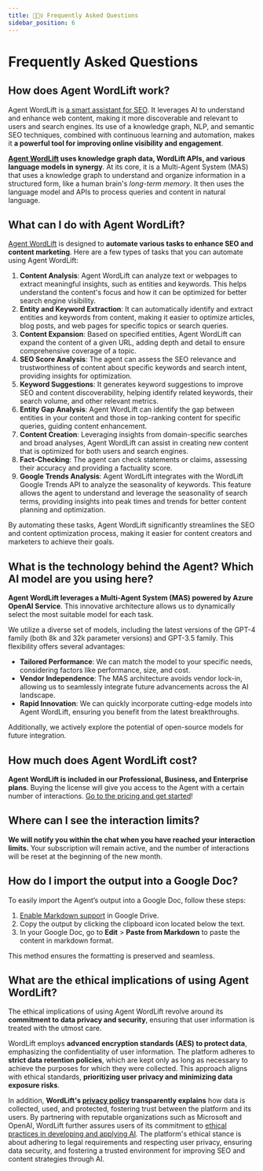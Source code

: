 ```yaml
---
title: 🙋🏽‍♀️ Frequently Asked Questions
sidebar_position: 6
---
```


# Frequently Asked Questions
## How does Agent WordLift work?
Agent WordLift is [a smart assistant for SEO](https://wordlift.io/blog/en/autonomous-ai-agents-in-seo/). It leverages AI to understand and enhance web content, making it more discoverable and relevant to users and search engines. Its use of a knowledge graph, NLP, and semantic SEO techniques, combined with continuous learning and automation, makes it **a powerful tool for improving online visibility and engagement**.

**[Agent WordLift](https://wordlift.io/ai-seo-agent/) uses knowledge graph data, WordLift APIs, and various language models in synergy**. At its core, it is a Multi-Agent System (MAS) that uses a knowledge graph to understand and organize information in a structured form, like a human brain's *long-term memory*. It then uses the language model and APIs to process queries and content in natural language. 

## What can I do with Agent WordLift? 
[Agent WordLift](https://wordlift.io/ai-seo-agent/) is designed to **automate various tasks to enhance SEO and content marketing**. Here are a few types of tasks that you can automate using Agent WordLift:

1. **Content Analysis**: Agent WordLift can analyze text or webpages to extract meaningful insights, such as entities and keywords. This helps understand the content's focus and how it can be optimized for better search engine visibility.
2. **Entity and Keyword Extraction**: It can automatically identify and extract entities and keywords from content, making it easier to optimize articles, blog posts, and web pages for specific topics or search queries.
3. **Content Expansion**: Based on specified entities, Agent WordLift can expand the content of a given URL, adding depth and detail to ensure comprehensive coverage of a topic.
4. **SEO Score Analysis**: The agent can assess the SEO relevance and trustworthiness of content about specific keywords and search intent, providing insights for optimization.
5. **Keyword Suggestions**: It generates keyword suggestions to improve SEO and content discoverability, helping identify related keywords, their search volume, and other relevant metrics.
6. **Entity Gap Analysis**: Agent WordLift can identify the gap between entities in your content and those in top-ranking content for specific queries, guiding content enhancement.
7. **Content Creation**: Leveraging insights from domain-specific searches and broad analyses, Agent WordLift can assist in creating new content that is optimized for both users and search engines.
8. **Fact-Checking**: The agent can check statements or claims, assessing their accuracy and providing a factuality score.
9. **Google Trends Analysis**: Agent WordLift integrates with the WordLift Google Trends API to analyze the seasonality of keywords. This feature allows the agent to understand and leverage the seasonality of search terms, providing insights into peak times and trends for better content planning and optimization.

By automating these tasks, Agent WordLift significantly streamlines the SEO and content optimization process, making it easier for content creators and marketers to achieve their goals.

## What is the technology behind the Agent? Which AI model are you using here?
**Agent WordLift leverages a Multi-Agent System (MAS) powered by Azure OpenAI Service**. This innovative architecture allows us to dynamically select the most suitable model for each task.

We utilize a diverse set of models, including the latest versions of the GPT-4 family (both 8k and 32k parameter versions) and GPT-3.5 family. This flexibility offers several advantages:
- **Tailored Performance**: We can match the model to your specific needs, considering factors like performance, size, and cost.
- **Vendor Independence**: The MAS architecture avoids vendor lock-in, allowing us to seamlessly integrate future advancements across the AI landscape.
- **Rapid Innovation**: We can quickly incorporate cutting-edge models into Agent WordLift, ensuring you benefit from the latest breakthroughs.

Additionally, we actively explore the potential of open-source models for future integration.

## How much does Agent WordLift cost?
**Agent WordLift is included in our Professional, Business, and Enterprise plans**. Buying the license will give you access to the Agent with a certain number of interactions. [Go to the pricing and get started](https://wordlift.io/pricing/)!

## Where can I see the interaction limits? 
**We will notify you within the chat when you have reached your interaction limits.** Your subscription will remain active, and the number of interactions will be reset at the beginning of the new month.

## How do I import the output into a Google Doc?
To easily import the Agent’s output into a Google Doc, follow these steps:

1. [Enable Markdown support](https://support.google.com/docs/answer/12014036) in Google Drive.
2. Copy the output by clicking the clipboard icon located below the text.
3. In your Google Doc, go to **Edit** > **Paste from Markdown** to paste the content in markdown format.

This method ensures the formatting is preserved and seamless.

## What are the ethical implications of using Agent WordLift? 
The ethical implications of using Agent WordLift revolve around its **commitment to data privacy and security**, ensuring that user information is treated with the utmost care.

WordLift employs **advanced encryption standards (AES) to protect data**, emphasizing the confidentiality of user information. The platform adheres to **strict data retention policies**, which are kept only as long as necessary to achieve the purposes for which they were collected. This approach aligns with ethical standards, **prioritizing user privacy and minimizing data exposure risks**.

In addition, **WordLift's [privacy policy](https://wordlift.io/privacy-policy/) transparently explains** how data is collected, used, and protected, fostering trust between the platform and its users. By partnering with reputable organizations such as Microsoft and OpenAI, WordLift further assures users of its commitment to [ethical practices in developing and applying AI](https://wordlift.io/blog/en/ethical-ai/). The platform's ethical stance is about adhering to legal requirements and respecting user privacy, ensuring data security, and fostering a trusted environment for improving SEO and content strategies through AI.

